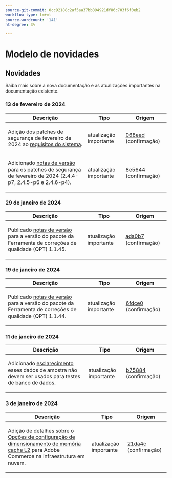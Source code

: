 ```yaml
---
source-git-commit: 0cc92188c2af5aa37bb094921df86c703f6f0eb2
workflow-type: tm+mt
source-wordcount: '141'
ht-degree: 3%

---
```

# Modelo de novidades

## Novidades

Saiba mais sobre a nova documentação e as atualizações importantes na documentação existente.

### 13 de fevereiro de 2024

<table style="table-layout:auto;">
  <thead>
    <tr>
      <th>Descrição</th>
      <th>Tipo</th>
      <th>Origem</th>
    </tr>
  </thead>
  <tbody>
    <tr>
      <td><p>Adição dos patches de segurança de fevereiro de 2024 ao <a href="https://experienceleague.adobe.com/docs/commerce-operations/installation-guide/system-requirements.html">requisitos do sistema</a>.</p>
</td>
      <td>atualização importante</td>
      <td><a href="https://github.com/AdobeDocs/commerce-operations.en/commit/068eed591b461ba6c91b0e3d517dc712215c6b33">068eed</a> (confirmação)</td>
    </tr>
    <tr>
      <td><p>Adicionado <a href="https://experienceleague.adobe.com/docs/commerce-operations/release/notes/overview.html">notas de versão</a> para os patches de segurança de fevereiro de 2024 (2.4.4-p7, 2.4.5-p6 e 2.4.6-p4).</p>
</td>
      <td>atualização importante</td>
      <td><a href="https://github.com/AdobeDocs/commerce-operations.en/commit/8e5644951114daa5d0841b7fdd32ce37b9803118">8e5644</a> (confirmação)</td>
    </tr>
  </tbody>
</table><!-- date_group -->

### 29 de janeiro de 2024

<table style="table-layout:auto;">
  <thead>
    <tr>
      <th>Descrição</th>
      <th>Tipo</th>
      <th>Origem</th>
    </tr>
  </thead>
  <tbody>
    <tr>
      <td><p>Publicado <a href="https://experienceleague.adobe.com/docs/commerce-operations/tools/quality-patches-tool/release-notes.html">notas de versão</a> para a versão do pacote da Ferramenta de correções de qualidade (QPT) 1.1.45.</p>
</td>
      <td>atualização importante</td>
      <td><a href="https://github.com/AdobeDocs/commerce-operations.en/commit/ada0b7f8aaa727aebf86dca8b569eb71d41e5ded">ada0b7</a> (confirmação)</td>
    </tr>
  </tbody>
</table>

### 19 de janeiro de 2024

<table style="table-layout:auto;">
  <thead>
    <tr>
      <th>Descrição</th>
      <th>Tipo</th>
      <th>Origem</th>
    </tr>
  </thead>
  <tbody>
    <tr>
      <td><p>Publicado <a href="https://experienceleague.adobe.com/docs/commerce-operations/tools/quality-patches-tool/release-notes.html">notas de versão</a> para a versão do pacote da Ferramenta de correções de qualidade (QPT) 1.1.44.</p>
</td>
      <td>atualização importante</td>
      <td><a href="https://github.com/AdobeDocs/commerce-operations.en/commit/6fdce049c64ff7e93bf4de497d7e61ad36b0064b">6fdce0</a> (confirmação)</td>
    </tr>
  </tbody>
</table>

### 11 de janeiro de 2024

<table style="table-layout:auto;">
  <thead>
    <tr>
      <th>Descrição</th>
      <th>Tipo</th>
      <th>Origem</th>
    </tr>
  </thead>
  <tbody>
    <tr>
      <td><p>Adicionado <a href="https://experienceleague.adobe.com/docs/commerce-operations/installation-guide/next-steps/sample-data/overview.html">esclarecimento</a> esses dados de amostra não devem ser usados para testes de banco de dados.</p>
</td>
      <td>atualização importante</td>
      <td><a href="https://github.com/AdobeDocs/commerce-operations.en/commit/b75884de62f0f4a9000f422a4b68870c5b30d803">b75884</a> (confirmação)</td>
    </tr>
  </tbody>
</table>

### 3 de janeiro de 2024

<table style="table-layout:auto;">
  <thead>
    <tr>
      <th>Descrição</th>
      <th>Tipo</th>
      <th>Origem</th>
    </tr>
  </thead>
  <tbody>
    <tr>
      <td><p>Adição de detalhes sobre o <a href="https://experienceleague.adobe.com/docs/commerce-operations/implementation-playbook/best-practices/planning/redis-service-configuration.html">Opções de configuração de dimensionamento de memória cache L2</a> para Adobe Commerce na infraestrutura em nuvem.</p>
</td>
      <td>atualização importante</td>
      <td><a href="https://github.com/AdobeDocs/commerce-operations.en/commit/21da4c22744dbb3b27b0dbe184b946788748a52e">21da4c</a> (confirmação)</td>
    </tr>
  </tbody>
</table><!-- date_group --><!-- month_group --><!-- year_group -->
